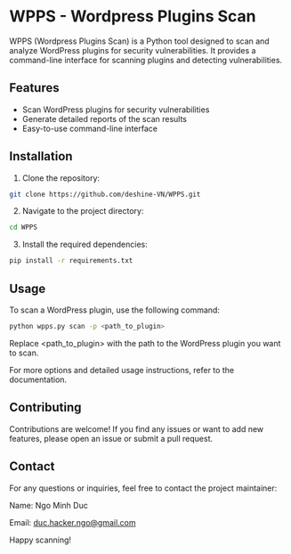 # WPPS - Wordpress Plugins Scan

WPPS (Wordpress Plugins Scan) is a Python tool designed to scan and analyze WordPress plugins for security vulnerabilities. It provides a command-line interface for scanning plugins and detecting vulnerabilities.

## Features

- Scan WordPress plugins for security vulnerabilities
- Generate detailed reports of the scan results
- Easy-to-use command-line interface

## Installation

1. Clone the repository:

```bash
git clone https://github.com/deshine-VN/WPPS.git
```

2. Navigate to the project directory:

```bash
cd WPPS
```

3. Install the required dependencies:

```bash
pip install -r requirements.txt
```

## Usage
To scan a WordPress plugin, use the following command:

```bash
python wpps.py scan -p <path_to_plugin>
```

Replace <path_to_plugin> with the path to the WordPress plugin you want to scan.

For more options and detailed usage instructions, refer to the documentation.

## Contributing
Contributions are welcome! If you find any issues or want to add new features, please open an issue or submit a pull request.

## Contact
For any questions or inquiries, feel free to contact the project maintainer:

Name: Ngo Minh Duc

Email: duc.hacker.ngo@gmail.com

Happy scanning!
